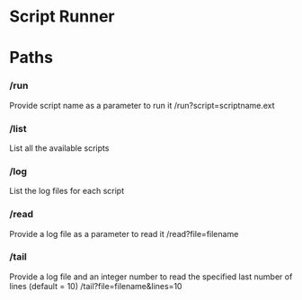 # Script Runner

# Paths
### /run
Provide script name as a parameter to run it
/run?script=scriptname.ext
### /list
List all the available scripts
### /log
List the log files for each script
### /read
Provide a log file as a parameter to read it
/read?file=filename
### /tail
Provide a log file and an integer number to read the specified last number of lines (default = 10)
/tail?file=filename&lines=10
